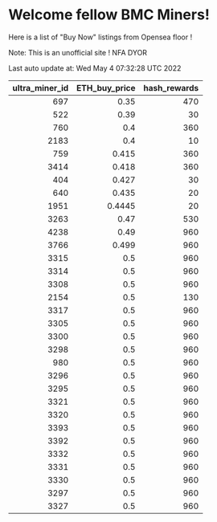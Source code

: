 # Welcome fellow BMC Miners!
Here is a list of "Buy Now" listings from Opensea floor !

Note: This is an unofficial site ! NFA DYOR


Last auto update at: Wed May  4 07:32:28 UTC 2022


|   ultra_miner_id |   ETH_buy_price |   hash_rewards |
|-----------------:|----------------:|---------------:|
|              697 |          0.35   |            470 |
|              522 |          0.39   |             30 |
|              760 |          0.4    |            360 |
|             2183 |          0.4    |             10 |
|              759 |          0.415  |            360 |
|             3414 |          0.418  |            360 |
|              404 |          0.427  |             30 |
|              640 |          0.435  |             20 |
|             1951 |          0.4445 |             20 |
|             3263 |          0.47   |            530 |
|             4238 |          0.49   |            960 |
|             3766 |          0.499  |            960 |
|             3315 |          0.5    |            960 |
|             3314 |          0.5    |            960 |
|             3308 |          0.5    |            960 |
|             2154 |          0.5    |            130 |
|             3317 |          0.5    |            960 |
|             3305 |          0.5    |            960 |
|             3300 |          0.5    |            960 |
|             3298 |          0.5    |            960 |
|              980 |          0.5    |            960 |
|             3296 |          0.5    |            960 |
|             3295 |          0.5    |            960 |
|             3321 |          0.5    |            960 |
|             3320 |          0.5    |            960 |
|             3393 |          0.5    |            960 |
|             3392 |          0.5    |            960 |
|             3332 |          0.5    |            960 |
|             3331 |          0.5    |            960 |
|             3330 |          0.5    |            960 |
|             3297 |          0.5    |            960 |
|             3327 |          0.5    |            960 |